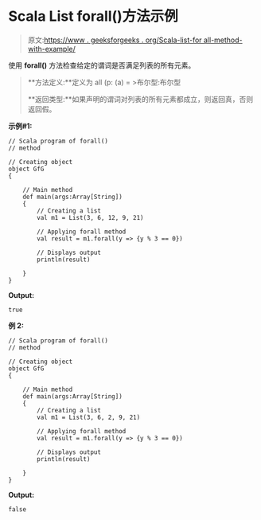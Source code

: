 # Scala List forall()方法示例

> 原文:[https://www . geeksforgeeks . org/Scala-list-for all-method-with-example/](https://www.geeksforgeeks.org/scala-list-forall-method-with-example/)

使用 **forall()** 方法检查给定的谓词是否满足列表的所有元素。

> **方法定义:**定义为 all (p: (a) = >布尔型:布尔型
> 
> **返回类型:**如果声明的谓词对列表的所有元素都成立，则返回真，否则返回假。

**示例#1:**

```
// Scala program of forall()
// method

// Creating object
object GfG
{ 

    // Main method
    def main(args:Array[String])
    {
        // Creating a list
        val m1 = List(3, 6, 12, 9, 21)

        // Applying forall method
        val result = m1.forall(y => {y % 3 == 0})

        // Displays output
        println(result)

    }
} 
```

**Output:**

```
true

```

**例 2:**

```
// Scala program of forall()
// method

// Creating object
object GfG
{ 

    // Main method
    def main(args:Array[String])
    {
        // Creating a list
        val m1 = List(3, 6, 2, 9, 21)

        // Applying forall method
        val result = m1.forall(y => {y % 3 == 0})

        // Displays output
        println(result)

    }
} 
```

**Output:**

```
false

```